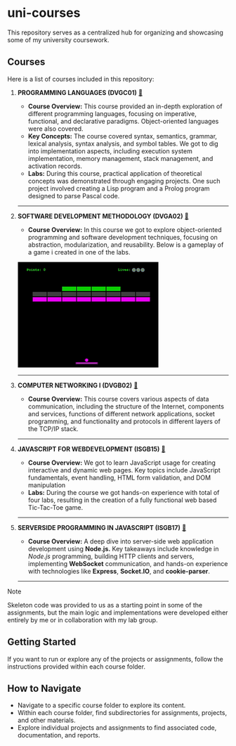 # uni-courses
This repository serves as a centralized hub for organizing and showcasing some of my university coursework.

## Courses

Here is a list of courses included in this repository:

1. **PROGRAMMING LANGUAGES (DVGC01)** [🔗](https://github.com/vvijk/uni-courses/tree/main/DVGC01)
   - **Course Overview:** This course provided an in-depth exploration of different programming languages, focusing on imperative, functional, and declarative paradigms. Object-oriented languages were also covered.
   - **Key Concepts:** The course covered syntax, semantics, grammar, lexical analysis, syntax analysis, and symbol tables. We got to dig into implementation aspects, including execution system implementation, memory management, stack management, and activation records.
   - **Labs:** During this course, practical application of theoretical concepts was demonstrated through engaging projects. One such project involved creating a Lisp program and a Prolog program designed to parse Pascal code.
  
   ---
      
2. **SOFTWARE DEVELOPMENT METHODOLOGY (DVGA02)** [🔗](https://github.com/vvijk/uni-courses/tree/main/DVGA02)
   - **Course Overview:** In this course we got to explore object-oriented programming and software development techniques, focusing on abstraction, modularization, and reusability. Below is a gameplay of a game i created in one of the labs.
  
   ![Gameplay](https://github.com/vvijk/uni-courses/blob/main/DVGA02/img/gameplay-smaller.gif)

   ---

3. **COMPUTER NETWORKING I (DVGB02)** [🔗](https://github.com/vvijk/uni-courses/tree/main/DVGB02)
   - **Course Overview:** This course covers various aspects of data communication, including the structure of the Internet, components and services, functions of different network applications, socket programming, and functionality and protocols in different layers of the TCP/IP stack.

   ---
        
4. **JAVASCRIPT FOR WEBDEVELOPMENT (ISGB15)** [🔗](https://github.com/vvijk/uni-courses/tree/main/ISGB15)
   - **Course Overview:** We got to learn JavaScript usage for creating interactive and dynamic web pages. Key topics include JavaScript fundamentals, event handling, HTML form validation, and DOM manipulation
   - **Labs:** During the course we got hands-on experience with total of four labs, resulting in the creation of a fully functional web based Tic-Tac-Toe game.
   
   ---
   
5. **SERVERSIDE PROGRAMMING IN JAVASCRIPT (ISGB17)** [🔗](https://github.com/vvijk/uni-courses/tree/main/ISGB17)
   - **Course Overview:** A deep dive into server-side web application development using **Node.js.** Key takeaways include knowledge in *Node.js* programming, building HTTP clients and servers, implementing **WebSocket** communication, and hands-on experience with technologies like **Express**, **Socket.IO**, and **cookie-parser**.

   ---

> [!NOTE]
> Skeleton code was provided to us as a starting point in some of the assignments, but the main logic and implementations were developed either entirely by me or in collaboration with my lab group.

## Getting Started

If you want to run or explore any of the projects or assignments, follow the instructions provided within each course folder.

## How to Navigate

- Navigate to a specific course folder to explore its content.
- Within each course folder, find subdirectories for assignments, projects, and other materials.
- Explore individual projects and assignments to find associated code, documentation, and reports.
